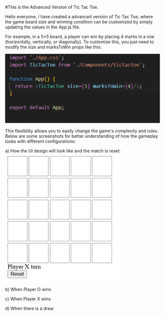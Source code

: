 #This is the Advanced Version of Tic Tac Toe.

Hello everyone,
I have created a advanced version of Tic Tac Toe,  where the game board size and winning condition can be customized by simply updating the values in the App.js file.

For example, in a 5×5 board, a player can win by placing 4 marks in a row (horizontally, vertically, or diagonally).
To customize this, you just need to modify the size and marksToWin props like this:

![image alt](https://github.com/Shubhi257/Advanced_Tic_Tac_Toe/blob/7b5639814e20b6b5268793d3976a2fff76760a2f/Screenshot%202025-05-18%20003255.png)

<TicTacToe size={5} marksToWin={4} />

This flexibility allows you to easily change the game's complexity and rules.
Below are some screenshots for better understanding of how the gameplay looks with different configurations:

a) How the UI design will look like and the match is reset:
![image alt](https://github.com/Shubhi257/Advanced_Tic_Tac_Toe/blob/358e8ba94e272452aa5bf7c57fefb3b7739ee63a/Screenshot%202025-05-18%20002551.png)

b) When Player O wins


c) When Player X wins


d) When there is a draw
